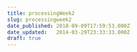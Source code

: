 ```yaml
---
title: processingWeek2
slug: processingweek2
date_published: 2018-09-09T17:59:53.000Z
date_updated:   2014-03-29T23:33:33.000Z
draft: true
---
```




